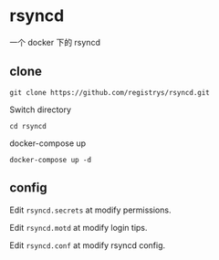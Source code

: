 # rsyncd
一个 docker 下的 rsyncd 

## clone

```shell
git clone https://github.com/registrys/rsyncd.git
```

Switch directory

```shell
cd rsyncd
```

docker-compose up

```shell
docker-compose up -d
```

## config

Edit `rsyncd.secrets` at modify permissions.

Edit `rsyncd.motd` at modify login tips.

Edit `rsyncd.conf` at modify rsyncd config.

